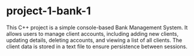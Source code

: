 # project-1-bank-1
This C++ project is a simple console-based Bank Management System. It allows users to manage client accounts, including adding new clients, updating details, deleting accounts, and viewing a list of all clients. The client data is stored in a text file to ensure persistence between sessions.
